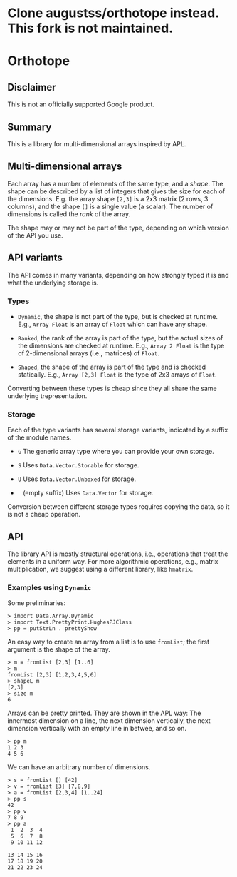 # Clone augustss/orthotope instead.  This fork is not maintained.

# Orthotope

## Disclaimer

This is not an officially supported Google product.

## Summary

This is a library for multi-dimensional arrays inspired by APL.

## Multi-dimensional arrays

Each array has a number of elements of the same type, and a *shape*. The shape
can be described by a list of integers that gives the size for each of the
dimensions. E.g. the array shape `[2,3]` is a 2x3 matrix (2 rows, 3
columns), and the shape `[]` is a single value (a scalar).
The number of dimensions is called the *rank* of the array.

The shape may or may not be part of the type, depending on which version of the
API you use.

## API variants

The API comes in many variants, depending on how strongly typed it is and what
the underlying storage is.

### Types

*   `Dynamic`, the shape is not part of the type, but is checked at runtime.
    E.g., `Array Float` is an array of `Float` which can have any shape.

*   `Ranked`, the rank of the array is part of the type, but the actual sizes of
    the dimensions are checked at runtime. E.g., `Array 2 Float` is the type of
    2-dimensional arrays (i.e., matrices) of `Float`.

*   `Shaped`, the shape of the array is part of the type and is checked
    statically. E.g., `Array [2,3] Float` is the type of 2x3 arrays of `Float`.

Converting between these types is cheap since they all share the same underlying
trepresentation.

### Storage

Each of the type variants has several storage variants, indicated by a suffix of
the module names.

*   `G` The generic array type where you can provide your own storage.

*   `S` Uses `Data.Vector.Storable` for storage.

*   `U` Uses `Data.Vector.Unboxed` for storage.

*   ` ` (empty suffix) Uses `Data.Vector` for storage.

Conversion between different storage types requires copying the data, so it is
not a cheap operation.

## API

The library API is mostly structural operations, i.e., operations that
treat the elements in a uniform way.  For more algorithmic operations,
e.g., matrix multiplication, we suggest using a different library,
like `hmatrix`.

### Examples using `Dynamic`

Some preliminaries:

```
> import Data.Array.Dynamic
> import Text.PrettyPrint.HughesPJClass
> pp = putStrLn . prettyShow
```

An easy way to create an array from a list is to use `fromList`;
the first argument is the shape of the array.

```
> m = fromList [2,3] [1..6]
> m
fromList [2,3] [1,2,3,4,5,6]
> shapeL m
[2,3]
> size m
6
```

Arrays can be pretty printed.  They are shown in the APL way:
The innermost dimension on a line, the next dimension vertically,
the next dimension vertically with an empty line in betwee, and so on.

```
> pp m
1 2 3
4 5 6
```

We can have an arbitrary number of dimensions.

```
> s = fromList [] [42]
> v = fromList [3] [7,8,9]
> a = fromList [2,3,4] [1..24]
> pp s
42
> pp v
7 8 9
> pp a
 1  2  3  4
 5  6  7  8
 9 10 11 12

13 14 15 16
17 18 19 20
21 22 23 24
```
